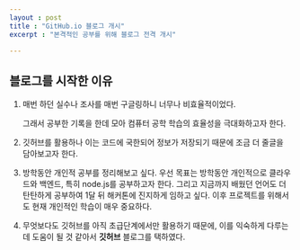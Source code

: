 ```yaml
---
layout : post
title : "GitHub.io 블로그 개시"
excerpt : "본격적인 공부를 위해 블로그 전격 개시"

---
```


## 블로그를 시작한 이유

1. 매번 하던 실수나 조사를 매번 구글링하니 너무나 비효율적이었다.

   그래서 공부한 기록을 한데 모아 컴퓨터 공학 학습의 효율성을 극대화하고자 한다.

2. 깃허브를 활용하나 이는 코드에 국한되어 정보가 저장되기 때문에 조금 더 줄글을 담아보고자 한다.

3. 방학동안 개인적 공부를 정리해보고 싶다. 우선 목표는 방학동안 개인적으로 클라우드와 백엔드, 특히 node.js를 공부하고자 한다. 그리고 지금까지 배웠던 언어도 더 탄탄하게 공부하여 1달 뒤 해커톤에 진지하게 임하고 싶다. 이후 프로젝트를 위해서도 현재 개인적인 학습이 매우 중요하다.

4. 무엇보다도 깃허브를 아직 초급단계에서만 활용하기 때문에, 이를 익숙하게 다루는 데 도움이 될 것 같아서 **깃허브** 블로그를 택하였다.





